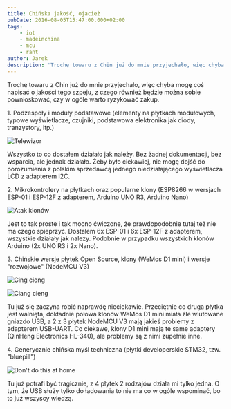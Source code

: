 ```yaml
---
title: Chińska jakość, ojacież
pubDate: 2016-08-05T15:47:00.000+02:00
tags:
    - iot
    - madeinchina
    - mcu
    - rant
author: Jarek
description: 'Trochę towaru z Chin już do mnie przyjechało, więc chyba mogę coś napisać o jakości tego szpeju, z czego również będzie można sobie pownioskować, czy w ogóle warto ryzykować zakup.'
---
```


Trochę towaru z Chin już do mnie przyjechało, więc chyba mogę coś napisać o jakości tego szpeju, z czego również będzie można sobie pownioskować, czy w ogóle warto ryzykować zakup.

1\. Podzespoły i moduły podstawowe (elementy na płytkach modułowych, typowe wyświetlacze, czujniki, podstawowa elektronika jak diody, tranzystory, itp.)

![Telewizor](https://1.bp.blogspot.com/-rCLwds1IcsI/V6SSzkcP__I/AAAAAAAAEog/_3ubVgEzN_QioNkkLckAU04ZRm1LeqZvACLcB/s800/YwRobotLCD-CU-450.jpg)

Wszystko to co dostałem działało jak należy. Bez żadnej dokumentacji, bez wsparcia, ale jednak działało. Żeby było ciekawiej, nie mogę dojść do porozumienia z polskim sprzedawcą jednego niedziałającego wyświetlacza LCD z adapterem I2C.

2\. Mikrokontrolery na płytkach oraz popularne klony (ESP8266 w wersjach ESP-01 i ESP-12F z adapterem, Arduino UNO R3, Arduino Nano)

![Atak klonów](https://4.bp.blogspot.com/-0dh48qmqh1s/V6STTQjJ5qI/AAAAAAAAEok/vW4K3nqGZpgStpXsQXnyy9bf5l3d9381QCLcB/s800/51I6xd7H6hL._AC_UL160_SR160%252C160_.jpg)

Jest to tak proste i tak mocno ćwiczone, że prawdopodobnie tutaj też nie ma czego spieprzyć. Dostałem 6x ESP-01 i 6x ESP-12F z adapterem, wszystkie działały jak należy. Podobnie w przypadku wszystkich klonów Arduino (2x UNO R3 i 2x Nano).

3\. Chińskie wersje płytek Open Source, klony (WeMos D1 mini) i wersje "rozwojowe" (NodeMCU V3)

![Cing ciong](https://3.bp.blogspot.com/-4KBwssBoLYI/V6ST_3JJRnI/AAAAAAAAEos/t06akGkWCI4N4MHocczULBdJLoqmeTyQgCLcB/s800/d1-mini.png)

![Ciang cieng](https://2.bp.blogspot.com/-gLpMYkUBVbA/V6SUpcd1iCI/AAAAAAAAEo0/m3AVO4hT6iAOLQ90iGPSThVc4lSVoTc9gCLcB/s800/6c92705e10687ecdecccf031d909cc89.jpg)

Tu już się zaczyna robić naprawdę nieciekawie. Przeciętnie co druga płytka jest walnięta, dokładnie połowa klonów WeMos D1 mini miała źle wlutowane gniazdo USB, a 2 z 3 płytek NodeMCU V3 mają jakieś problemy z adapterem USB-UART. Co ciekawe, klony D1 mini mają te same adaptery (QinHeng Electronics HL-340), ale problemy są z nimi zupełnie inne.

4\. Generycznie chińska myśl techniczna (płytki developerskie STM32, tzw. "bluepill")

![Don't do this at home](https://3.bp.blogspot.com/-IG-h8ojm1CA/V0Q93zGn13I/AAAAAAAAEl0/ET00TtgI2QkB0CeZ_pefhuMKhhenvNudwCPcB/s800/STM32F103C8T6-Development-Board-1.jpg)

Tu już potrafi być tragicznie, z 4 płytek 2 rodzajów działa mi tylko jedna. O tym, że USB służy tylko do ładowania to nie ma co w ogóle wspominać, bo to już wszyscy wiedzą.
